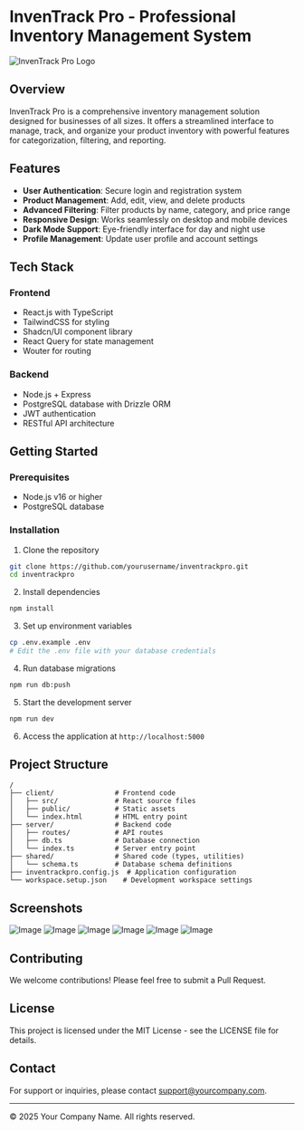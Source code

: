 # InvenTrack Pro - Professional Inventory Management System

![InvenTrack Pro Logo](./client/public/logo.png)

## Overview
InvenTrack Pro is a comprehensive inventory management solution designed for businesses of all sizes. It offers a streamlined interface to manage, track, and organize your product inventory with powerful features for categorization, filtering, and reporting.

## Features
- **User Authentication**: Secure login and registration system
- **Product Management**: Add, edit, view, and delete products
- **Advanced Filtering**: Filter products by name, category, and price range
- **Responsive Design**: Works seamlessly on desktop and mobile devices
- **Dark Mode Support**: Eye-friendly interface for day and night use
- **Profile Management**: Update user profile and account settings

## Tech Stack

### Frontend
- React.js with TypeScript
- TailwindCSS for styling
- Shadcn/UI component library
- React Query for state management
- Wouter for routing

### Backend
- Node.js + Express
- PostgreSQL database with Drizzle ORM
- JWT authentication
- RESTful API architecture

## Getting Started

### Prerequisites
- Node.js v16 or higher
- PostgreSQL database

### Installation
1. Clone the repository
```bash
git clone https://github.com/yourusername/inventrackpro.git
cd inventrackpro
```

2. Install dependencies
```bash
npm install
```

3. Set up environment variables
```bash
cp .env.example .env
# Edit the .env file with your database credentials
```

4. Run database migrations
```bash
npm run db:push
```

5. Start the development server
```bash
npm run dev
```

6. Access the application at `http://localhost:5000`

## Project Structure

```
/
├── client/               # Frontend code
│   ├── src/              # React source files
│   ├── public/           # Static assets
│   └── index.html        # HTML entry point
├── server/               # Backend code
│   ├── routes/           # API routes
│   ├── db.ts             # Database connection
│   └── index.ts          # Server entry point
├── shared/               # Shared code (types, utilities)
│   └── schema.ts         # Database schema definitions
├── inventrackpro.config.js  # Application configuration
└── workspace.setup.json    # Development workspace settings
```
## Screenshots
![Image](https://github.com/user-attachments/assets/d2247eae-5602-4524-97ce-ddfb4490b22e)
![Image](https://github.com/user-attachments/assets/ec8fb632-8d9b-4ba9-8a25-814535614905)
![Image](https://github.com/user-attachments/assets/d2448bc6-4ad6-4624-996a-36e6f8bbf12b)
![Image](https://github.com/user-attachments/assets/e0914207-96cc-49c0-827f-78a01a59c410)
![Image](https://github.com/user-attachments/assets/1a1f9d62-9f86-4bae-a17e-2559b1096773)
![Image](https://github.com/user-attachments/assets/ee385edf-f1d6-4443-b154-9940de67b230)

## Contributing
We welcome contributions! Please feel free to submit a Pull Request.

## License
This project is licensed under the MIT License - see the LICENSE file for details.

## Contact
For support or inquiries, please contact support@yourcompany.com.

---

© 2025 Your Company Name. All rights reserved.
